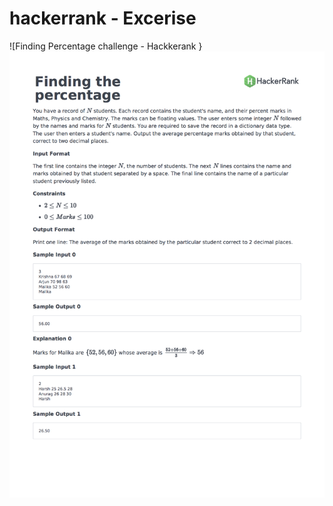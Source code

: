 # hackerrank - Excerise 

 ![Finding Percentage challenge - Hackkerank }
 <img src="https://github.com/Bal2018/hackerrank/blob/master/Images/py-finding-percentage.png?raw=true">
